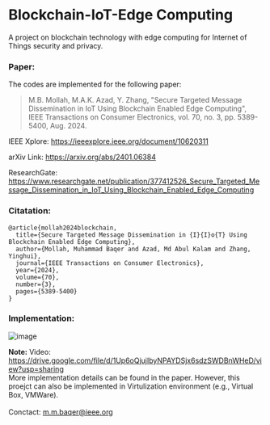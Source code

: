 # Blockchain-IoT-Edge Computing
A project on blockchain technology with edge computing for Internet of Things security and privacy.

### Paper:
The codes are implemented for the following paper: <br> 

>  M.B. Mollah, M.A.K. Azad, Y. Zhang, "Secure Targeted Message Dissemination in IoT Using Blockchain Enabled Edge Computing", IEEE Transactions on Consumer Electronics, vol. 70, no. 3, pp. 5389-5400, Aug. 2024.<br>

IEEE Xplore: https://ieeexplore.ieee.org/document/10620311 <br>

arXiv Link: https://arxiv.org/abs/2401.06384 <br>

ResearchGate: https://www.researchgate.net/publication/377412526_Secure_Targeted_Message_Dissemination_in_IoT_Using_Blockchain_Enabled_Edge_Computing


### Citatation:
```
@article{mollah2024blockchain,
  title={Secure Targeted Message Dissemination in {I}{I}o{T} Using Blockchain Enabled Edge Computing},
  author={Mollah, Muhammad Baqer and Azad, Md Abul Kalam and Zhang, Yinghui},
  journal={IEEE Transactions on Consumer Electronics},
  year={2024},
  volume={70},
  number={3},
  pages={5389-5400}
}
```

### Implementation:

![image](https://github.com/mbaqer/Blockchain-IoT/blob/main/Implementation.JPG?raw=true)
<br>

**Note:**
Video: https://drive.google.com/file/d/1Up6oQjujIbyNPAYDSjx6sdzSWDBnWHeD/view?usp=sharing  <br>
More implementation details can be found in the paper. However, this proejct can also be implemented in Virtulization environment (e.g., Virtual Box, VMWare).
<br>
<br>
Conctact: m.m.baqer@ieee.org
